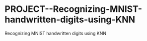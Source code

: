 # PROJECT--Recognizing-MNIST-handwritten-digits-using-KNN
 Recognizing MNIST handwritten digits using KNN
